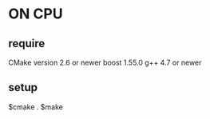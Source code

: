ON CPU
======
require
-------
CMake version 2.6 or newer
boost 1.55.0
g++ 4.7 or newer

setup
-----
$cmake .
$make
